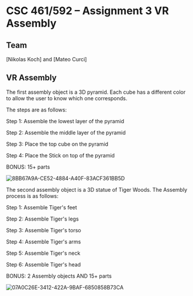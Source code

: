 # CSC 461/592 – Assignment 3 VR Assembly
## Team
[Nikolas Koch] and [Mateo Curci]
## VR Assembly
The first assembly object is a 3D pyramid. Each cube has a different color to allow the user to know which one corresponds.

The steps are as follows: 

Step 1: Assemble the lowest layer of the pyramid

Step 2: Assemble the middle layer of the pyramid

Step 3: Place the top cube on the pyramid

Step 4: Place the Stick on top of the pyramid

BONUS: 15+ parts

![8BB67A9A-CE52-4884-A40F-83ACF361BB5D](https://github.com/user-attachments/assets/2dc5af2b-e72e-47b3-8123-b5c7626d2b94)

The second assembly object is a 3D statue of Tiger Woods. The Assembly process is as follows:

Step 1: Assemble Tiger's feet

Step 2: Assemble Tiger's legs

Step 3: Assemble Tiger's torso

Step 4: Assemble Tiger's arms

Step 5: Assemble Tiger's neck

Step 6: Assemble Tiger's head

BONUS: 2 Assembly objects AND 15+ parts

![07A0C26E-3412-422A-9BAF-6850858B73CA](https://github.com/user-attachments/assets/877f263c-34e7-4c83-b51a-1a164c1de867)
